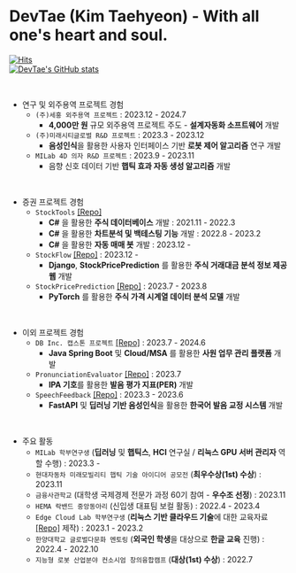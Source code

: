 DevTae (Kim Taehyeon) - With all one's heart and soul.
=====


[![Hits](https://hits.seeyoufarm.com/api/count/incr/badge.svg?url=https%3A%2F%2Fgithub.com%2FDevTae&count_bg=%2379C83D&title_bg=%23555555&icon=&icon_color=%23E7E7E7&title=hits&edge_flat=false)](https://hits.seeyoufarm.com)
<br/>
[![DevTae's GitHub stats](https://github-readme-stats.vercel.app/api?username=DevTae)](https://github.com/anuraghazra/github-readme-stats)

<br/>

- 연구 및 외주용역 프로젝트 경험
  - `(주)세홍 외주용역 프로젝트` : 2023.12 - 2024.7
    - **4,000만 원** 규모 외주용역 프로젝트 주도 - **설계자동화 소프트웨어** 개발
  - `(주)미래시티글로벌 R&D 프로젝트` : 2023.3 - 2023.12
    - **음성인식**을 활용한 사용자 인터페이스 기반 **로봇 제어 알고리즘** 연구 개발
  - `MILab 4D 의자 R&D 프로젝트` : 2023.9 - 2023.11
    - 음향 신호 데이터 기반 **햅틱 효과 자동 생성 알고리즘** 개발
<!--| NK에듀 외주용역 프로젝트 | **사용자 300명 규모**의 NK에듀 학생 숙제 관리 플랫폼 개발 | 2023.12 - |-->

<br/>

- 증권 프로젝트 경험
  - `StockTools` [[Repo]](https://github.com/DevTae/StockToolsPreview)
    - **C#** 을 활용한 **주식 데이터베이스** 개발 : 2021.11 - 2022.3
    - **C#** 을 활용한 **차트분석 및 백테스팅 기능** 개발 : 2022.8 - 2023.2
    - **C#** 을 활용한 **자동 매매 봇** 개발 : 2023.12 -
  - `StockFlow` [[Repo]](https://github.com/DevTae/StockFlow) : 2023.12 - 
    - **Django**, **StockPricePrediction** 를 활용한 **주식 거래대금 분석 정보 제공 웹** 개발
  - `StockPricePrediction` [[Repo]](https://github.com/DevTae/StockPricePredictionPreview) : 2023.7 - 2023.8
    - **PyTorch** 를 활용한 **주식 가격 시계열 데이터 분석 모델** 개발

<br/>

- 이외 프로젝트 경험
  - `DB Inc. 캡스톤 프로젝트` [[Repo]](https://github.com/DB-Inc-Capstone) : 2023.7 - 2024.6
    - **Java Spring Boot** 및 **Cloud/MSA** 를 활용한 **사원 업무 관리 플랫폼** 개발
  - `PronunciationEvaluator` [[Repo]](https://github.com/DevTae/PronunciationEvaluator) : 2023.7
    - **IPA 기호**를 활용한 **발음 평가 지표(PER)** 개발
  - `SpeechFeedback` [[Repo]](https://github.com/DevTae/SpeechFeedback) : 2023.3 - 2023.6
    - **FastAPI** 및 **딥러닝 기반 음성인식**을 활용한 **한국어 발음 교정 시스템** 개발

<br/>

- 주요 활동
  - `MILab 학부연구생` (**딥러닝** 및 **햅틱스**, **HCI** 연구실 / **리눅스 GPU 서버 관리자** 역할 수행) : 2023.3 -
  - `현대자동차 미래모빌리티 햅틱 기술 아이디어 공모전` (**최우수상(1st) 수상**) : 2023.11
  - `금융사관학교` (대학생 국제경제 전문가 과정 60기 참여 - **우수조 선정**) : 2023.11
  - `HEMA 락밴드 중앙동아리` (신입생 대표팀 보컬 활동) : 2022.4 - 2023.4
  - `Edge Cloud Lab 학부연구생` (**리눅스 기반 클라우드 기술**에 대한 교육자료 [[Repo]](https://github.com/DevTae/Linux-Device-Driver) 제작) : 2023.1 - 2023.2
  - `한양대학교 글로벌다문화 멘토링` (**외국인 학생**을 대상으로 **한글 교육** 진행) : 2022.4 - 2022.10
  - `지능형 로봇 산업분야 컨소시엄 창의융합캠프` (**대상(1st) 수상**) : 2022.7

<br/>
